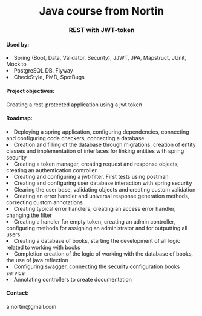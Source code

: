 <h1 align="center">Java course from Nortin</h1>
<h3 align="center">REST with JWT-token</h3>

<h4>Used by:</h4>
<li>Spring (Boot, Data, Validator, Security), JJWT, JPA, Mapstruct, JUnit, Mockito</li>
<li>PostgreSQL DB, Flyway</li>
<li>CheckStyle, PMD, SpotBugs</li>

<h4>Project objectives:</h4>
<p>Creating a rest-protected application using a jwt token</p>

<h4>Roadmap:</h4>
<li>Deploying a spring application, configuring dependencies, connecting and configuring code checkers, connecting a database</li>
<li>Creation and filling of the database through migrations, creation of entity classes and implementation of interfaces for linking entities with spring security</li>
<li>Creating a token manager, creating request and response objects, creating an authentication controller</li>
<li>Creating and configuring a jwt-filter. First tests using postman</li>
<li>Creating and configuring user database interaction with spring security</li>
<li>Clearing the user base, validating objects and creating custom validation</li>
<li>Creating an error handler and universal response generation methods, correcting custom annotations</li>
<li>Creating typical error handlers, creating an access error handler, changing the filter</li>
<li>Creating a handler for empty token, creating an admin controller, configuring methods for assigning an administrator and for outputting all users</li>
<li>Creating a database of books, starting the development of all logic related to working with books</li>
<li>Completion creation of the logic of working with the database of books, the use of java reflection</li>
<li>Configuring swagger, connecting the security configuration books service</li>
<li>Annotating controllers to create documentation</li>

<h4>Contact:</h4>
<p>a.nortin@gmail.com</p>
